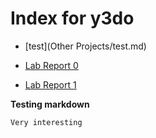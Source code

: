 # Index for y3do

- [test](Other Projects/test.md)

- [Lab Report 0](/Lab%20Report%200/lab-report-0-week-0.md)
- [Lab Report 1](/Lab%20Report%201/lab-report-1-week-1.md)

**Testing markdown**

```Very interesting```
